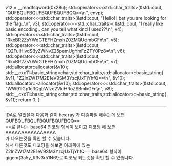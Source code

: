   v12 = __readfsqword(0x28u);
  std::operator<<<std::char_traits<char>>(&std::cout, "QUFBQUFBQUFBQUFBQUFBQQ==\n", envp);
  std::operator<<<std::char_traits<char>>(&std::cout, "Hello! I bet you are looking for the flag..\n", v3);
  std::operator<<<std::char_traits<char>>(
    &std::cout,
    "I really like basic encoding.. can you tell what kind I used??\n",
    v4);
  std::operator<<<std::char_traits<char>>(&std::cout, "RkxBR2ZsYWdGTEFHZmxhZ0ZMQUdmbGFn\n", v5);
  std::operator<<<std::char_traits<char>>(&std::cout, "Q2FuIHlvdSByZWNvZ25pemUgYmFzZTY0Pz8=\n", v6);
  std::operator<<<std::char_traits<char>>(&std::cout, "RkxBR2ZsYWdGTEFHZmxhZ0ZMQUdmbGFn\n", v7);
  std::allocator<char>::allocator(&v10);
  std::__cxx11::basic_string<char,std::char_traits<char>,std::allocator<char>>::basic_string(
    &v11,
    "Z2lnZW17M2E1eV9SM3YzcjUxTjYhfQ==\n",
    &v10);
  std::allocator<char>::~allocator(&v10);
  std::operator<<<std::char_traits<char>>(&std::cout, "WW91IGp1c3QgbWlzc2VkIHRoZSBmbGFn\n", v8);
  std::__cxx11::basic_string<char,std::char_traits<char>,std::allocator<char>>::~basic_string(&v11);
  return 0;
}

------------------------------------------------------

IDA로 열었을때 다음과 같이 hex ray 가 디컴파일 해주는데 보면 <br>
QUFBQUFBQUFBQUFBQUFBQQ==<br>
==로 끝나는 base64 인코딩 형식이 보이고 디코딩 해 보면<br>
AAAAAAAAAAAAAAAA<br>
가 나오는것을 확인 할 수 있습니다.<br>
해서 다른것도 디코딩을 해보면 아래쪽에 있는<br>
Z2lnZW17M2E1eV9SM3YzcjUxTjYhfQ== base64 형식이<br>
gigem{3a5y_R3v3r51N6!}로 디코딩 되는것을 확인 할 수 있습니다.<br>
